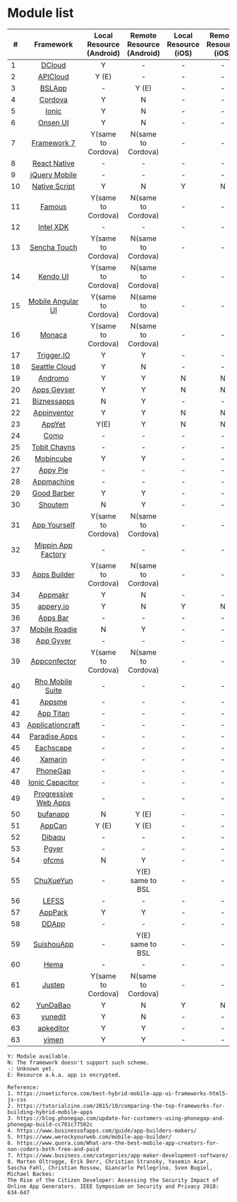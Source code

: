 # Module list

| # |  Framework   | Local Resource (Android)  | Remote Resource (Android) | Local Resource (iOS) | Remote Resource (iOS) | Encrypt (Android) |
| ---- |  :----:  | :----:  | :----:  | :----:  | :----: | :----: |
|1| [DCloud](https://dcloud.io/)  | Y | - | - | - | N
|2| [APICloud](https://www.apicloud.com/)  | Y (E) | - | - | - | Y (Native)
|3| [BSLApp](https://www.appbsl.cn/)  | - | Y (E) | - | - | Y (JAVA)
|4| [Cordova](https://cordova.apache.org/)  | Y | N | - | - | N
|5| [Ionic](https://ionicframework.com/)  | Y | N | - | - |  |
|6| [Onsen UI](https://onsen.io/)  | Y | N | - | - |  |
|7| [Framework 7](http://www.idangero.us/framework7)  | Y(same to Cordova) | N(same to Cordova) | - | - |  |
|8| [React Native](http://www.reactnative.com/)  | - | - | - | - |  | 
|9| [jQuery Mobile](https://jquerymobile.com/)  | - | - | - | - |  | 
|10| [Native Script](https://www.nativescript.org/)  | Y | N | Y | N |  |
|11| [Famous](http://famous.org/)  | Y(same to Cordova) | N(same to Cordova) | - | - |  |
|12| [Intel XDK](https://software.intel.com/en-us/intel-xdk)  | - | - | - | - | depreciated |
|13| [Sencha Touch](http://www.sencha.com/products/touch/#overview)  | Y(same to Cordova) | N(same to Cordova) | - | - |
|14| [Kendo UI](http://www.telerik.com/kendo-ui)  | Y(same to Cordova) | N(same to Cordova) | - | - |
|15| [Mobile Angular UI](http://mobileangularui.com/)  | Y(same to Cordova) | N(same to Cordova) | - | - |
|16| [Monaca](https://monaca.io/)  | Y(same to Cordova) | N(same to Cordova) | - | - |
|17| [Trigger.IO](https://trigger.io/)  | Y | Y | - | - |
|18| [Seattle Cloud](http://seattleclouds.com/)  | Y | N | - | - |
|19| [Andromo](http://www.andromo.com/)  | Y | Y | N | N |
|20| [Apps Geyser](http://www.appsgeyser.com/)  | Y | Y | N | N |
|21| [Biznessapps](http://www.biznessapps.com/)  | N | Y | - | - |
|22| [Appinventor](http://appinventor.mit.edu/explore/)  | Y | Y | N | N |
|23| [AppYet](http://www.appyet.com/)  | Y(E) | Y | N | N |
|24| [Como](http://www.como.com/)  | - | - | - | - |
|25| [Tobit Chayns](http://en.tobit.com/chayns)  | - | - | - | - |
|26| [Mobincube](http://www.mobincube.com/)  | Y | Y | - | - |
|27| [Appy Pie](http://www.appypie.com/)  | - | - | - | - |
|28| [Appmachine](http://www.appmachine.com/)  | - | - | - | - |
|29| [Good Barber](http://www.goodbarber.com/)  | Y | Y | - | - |
|30| [Shoutem](http://www.shoutem.com/)  | N | Y | - | - |
|31| [App Yourself](http://appyourself.net/)  | Y(same to Cordova) | N(same to Cordova) | - | - |
|32| [Mippin App Factory](http://www.mippin.com/appfactory/)  | - | - | - | - |
|33| [Apps Builder](http://www.apps-builder.com/)  | Y(same to Cordova) | N(same to Cordova) | - | - |
|34| [Appmakr](http://appmakr.com/)  | Y | N | - | - |
|35| [appery.io](https://appery.io/)  | Y | N | Y | N |
|36| [Apps Bar](http://www.appsbar.com/)  | - | - | - | - |
|37| [Mobile Roadie](http://mobileroadie.com/)  | N | Y | - | - |
|38| [App Gyver](http://www.appgyver.io)  | - | - | - | - |
|39| [Appconfector](http://www.appconfector.de)  | Y(same to Cordova) | N(same to Cordova) | - | - |
|40| [Rho Mobile Suite](http://rhomobile.com/)  | - | - | - | - |
|41| [Appsme](http://www.appsme.com/)  | - | - | - | - |
|42| [App Titan](http://www.apptitan.de/)  | - | - | - | - |
|43| [Applicationcraft](http://www.applicationcraft.com/)  | - | - | - | - |
|44| [Paradise Apps](http://www.paradiseapps.net/)  | - | - | - | - |
|45| [Eachscape](http://eachscape.com/)  | - | - | - | - |
|46| [Xamarin](https://docs.microsoft.com/zh-cn/xamarin/)  | - | - | - | - |  |
|47| [PhoneGap](https://phonegap.com/)  | - | - | - | - |  |
|48| [Ionic Capacitor](https://capacitorjs.com/)  | - | - | - | - |  |
|49| [Progressive Web Apps](https://developers.google.com/web/progressive-web-apps/)  | - | - | - | - |  |
|50| [bufanapp](https://www.bufanapp.com/)  | N | Y (E) | - | - |  |
|51| [AppCan](http://www.appcan.cn/)  | Y (E) | Y (E) | - | - |  |
|52| [Dibaqu](https://www.dibaqu.com/)  | - | - | - | - |  |
|53| [Pgyer](https://www.pgyer.com/)  | - | - | - | - |  |
|54| [ofcms](https://www.ofcms.com/)  | N | Y | - | - |  |
|55| [ChuXueYun](https://www.chuxueyun.com/)  | - | Y(E) same to BSL | - | - |  |
|56| [LEFSS](https://leffs.cn/)  | - | - | - | - |  |
|57| [AppPark](http://www.apppark.cn/)  | Y | Y | - | - |  |
|58| [DDApp](http://www.ddapp.com/)  | - | - | - | - |  |
|59| [SuishouApp](http://www.suishouapp.com/)  | - | Y(E) same to BSL | - | - |  |
|60| [Hema](https://hema.im/)  | - | - | - | - |  |
|61| [Justep](https://www.justep.com/)  | Y(same to Cordova) | N(same to Cordova) | - | - |  |
|62| [YunDaBao](http://app.yundabao.cn/index.aspx)  | Y | N | Y | N |  |
|63| [yunedit](https://www.yunedit.com/)  | Y | N | - | - |  |
|63| [apkeditor](https://apkeditor.cn/)  | Y | Y | - | - |  |
|63| [yimen](https://www.yimenapp.net/)  | Y | Y | - | - |  |

```
Y: Module available.
N: The framework doesn't support such scheme.
-: Unknown yet.
E: Resource a.k.a. app is encrypted.
```

```
Reference:
1. https://noeticforce.com/best-hybrid-mobile-app-ui-frameworks-html5-js-css
2. https://tutorialzine.com/2015/10/comparing-the-top-frameworks-for-building-hybrid-mobile-apps
3. https://blog.phonegap.com/update-for-customers-using-phonegap-and-phonegap-build-cc701c77502c
4. https://www.businessofapps.com/guide/app-builders-makers/
5. https://www.werockyourweb.com/mobile-app-builder/
6. https://www.quora.com/What-are-the-best-mobile-app-creators-for-non-coders-both-free-and-paid
7. https://www.business.com/categories/app-maker-development-software/
8. Marten Oltrogge, Erik Derr, Christian Stransky, Yasemin Acar, Sascha Fahl, Christian Rossow, Giancarlo Pellegrino, Sven Bugiel, Michael Backes:
The Rise of the Citizen Developer: Assessing the Security Impact of Online App Generators. IEEE Symposium on Security and Privacy 2018: 634-647
```

